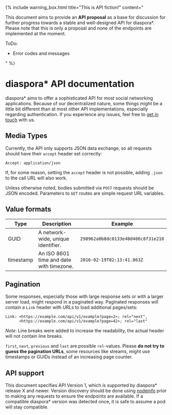 ---
---

{% include warning_box.html
   title="This is API fiction!"
   content="<p>This document aims to provide an <strong>API proposal</strong> as a base for discussion for further progress towards a stable and well-designed API for diaspora*. Please note that this is only a proposal and none of the endpoints are implemented at the moment.</p>

<p>ToDo:</p>

<ul>
  <li>Error codes and messages</li>
</ul>"
%}

# diaspora\* API documentation

diaspora\* aims to offer a sophisticated API for most social networking applications. Because of our decentralized nature, some things might be a little bit different than at most other API implementations, especially regarding authentication. If you experience any issues, feel free to [get in touch][communication] with us.

## Media Types

Currently, the API only supports JSON data exchange, so all requests should have their `accept` header set correctly:

~~~
Accept: application/json
~~~

If, for some reason, setting the `accept` header is not possible, adding `.json` to the call URL will also work.

Unless otherwise noted, bodies submitted via `POST` requests should be JSON encoded. Parameters to `GET` routes are simple request URL variables.

## Value formats

| Type      | Description                              | Example                            |
| --------- | ---------------------------------------- | ---------------------------------- |
| GUID      | A network-wide, unique identifier.       | `298962a0b8dc0133e40d406c8f31e210` |
| timestamp | An ISO 8601 time and date with timezone. | `2016-02-19T02:13:41.863Z`         |

## Pagination

Some responses, especially those with large response sets or with a larger server load, might respond in a paginated way. Paginated responses will contain a `Link` header with URLs to load additional pages/sets:

~~~
Link: <https://example.com/api/v1/example?page=2>; rel="next",
      <https://example.com/api/v1/example?page=42>; rel="last"
~~~

*Note*: Line breaks were added to increase the readability, the actual header will not contain line breaks.

`first`, `next`, `previous` and `last` are possible `rel`-values. Please **do not try to guess the pagination URLs**, some resources like streams, might use timestamps or GUIDs instead of an increasing page counter.

## API support

This document specifies API Version 1, which is supported by diaspora\* release X and newer. Version discovery should be done using [nodeinfo][nodeinfo] prior to making any requests to ensure the endpoints are available. If a compatible diaspora\* version was detected once, it is safe to assume a pod will stay compatible.

[communication]: https://wiki.diasporafoundation.org/How_we_communicate
[nodeinfo]: http://nodeinfo.diaspora.software/
